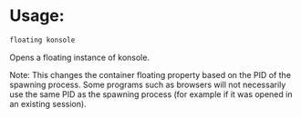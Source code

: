 # Usage:

```sh
floating konsole
```

Opens a floating instance of konsole.

Note: This changes the container floating property based on the PID of the spawning process. Some programs such as browsers will not necessarily use the same PID as the spawning process (for example if it was opened in an existing session).

